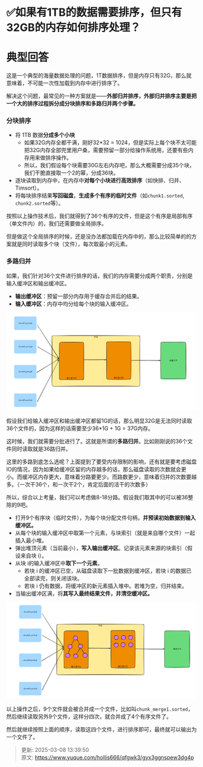 # ✅如果有1TB的数据需要排序，但只有32GB的内存如何排序处理？

# 典型回答


这是一个典型的海量数据处理的问题，1T数据排序，但是内存只有32G，那么就意味着，不可能一次性加载到内存中进行排序了。



解决这个问题，最常见的一种方案就是——**外部归并排序，外部归并排序主要是把一个大的排序过程拆分成分块排序和多路归并两个步骤。**



### 分块排序
+ 将 1TB 数据**分成多个小块**
    - 如果32G内存全都干满，刚好32*32 = 1024，但是实际上每个块不太可能把32G内存全部兜里用户桑，需要预留一部分给操作系统用，还要有些内存用来做排序操作。
    - 所以，我们假设每个块需要30G左右内存吧，那么大概需要分成35个块，我们干脆直接取一个2的幂，分成36块。
+ 逐块读取到内存中，在内存中**对每个小块进行高效排序**（如快排、归并、Timsort）。
+ 将每块排序结果**写回磁盘**，**生成多个有序的临时文件**（如`chunk1.sorted`, `chunk2.sorted`等）。



按照以上操作技术后，我们就得到了36个有序的文件，但是这个有序是局部有序（单文件内）的，我们还需要做全局排序。



但是做这个全局排序的时候，还是没办法都加载在内存中的，那么比较简单的的方案就是同时读取多个块（文件），每次取最小的元素。



### 多路归并


如果，我们针对36个文件进行排序的话，我们的内存需要分成两个职责，分别是输入缓冲区和输出缓冲区。



+ **输出缓冲区**：预留一部分内存用于缓存合并后的结果。
+ **输入缓冲区**：内存中均分给每个块的输入缓冲区。



![1741412017161-f404cf60-1c69-4cb5-8f20-1fc6f9794ce4.png](./img/Ko0nYrwJScmwlnXL/1741412017161-f404cf60-1c69-4cb5-8f20-1fc6f9794ce4-643783.png)



假设我们给输入缓冲区和输出缓冲区都留1G的话，那么明显32G是无法同时读取36个文件的，因为这样的话需要至少36*1G + 1G = 37G内存。



这时候，我们就需要分批进行了。这就是所谓的**多路归并**。比如刚刚说的36个文件同时读取就是36路归并。



这里的多路到底怎么选呢？上面提到了要受内存限制的影响，还有就是要考虑磁盘IO的情况，因为如果给缓冲区留的内存越多的话，那么磁盘读取的次数就会更小。而缓冲区内存更大，意味着分路要更少。而路数更少，意味着归并的次数要越多。（一次干36个，和一次干2个，肯定后面的活干的次数多）



所以，综合以上考量，我们可以考虑做8-18分路。假设我们取其中的可以被36整除的9吧。



+ 打开9个有序块（临时文件），为每个块分配文件句柄，**并预读初始数据到输入缓冲区。**
+ 从每个块的输入缓冲区中取第一个元素，与块索引（就是来自哪个文件）一起插入最小堆。
+ 弹出堆顶元素（当前最小），**写入输出缓冲区**。记录该元素来源的块索引（假设来自块 i）。
+ 从块 i的输入缓冲区中**取下一个元素**。
    - 若块 i 的缓冲区已空，从磁盘读取下一批数据到缓冲区，若块 i 的数据已全部读完，则关闭该块。
    - 若块 i 仍有数据，将缓冲区的新元素插入堆中。若堆为空，归并结束。
+ 当输出缓冲区满，将**其写入最终结果文件，并清空缓冲区。**





![1741412104118-9d767213-b1e4-4d69-b168-3f93326eb19f.png](./img/Ko0nYrwJScmwlnXL/1741412104118-9d767213-b1e4-4d69-b168-3f93326eb19f-841980.png)



以上操作之后，9个文件就会被合并成一个文件，比如叫`chunk_merge1.sorted`，然后继续读取另外9个文件，这样分四次，就合并成了4个有序文件了。



然后就继续按照上面的顺序，读取这四个文件，进行排序即可，最终就可以输出为一个文件了。



> 更新: 2025-03-08 13:39:50  
> 原文: <https://www.yuque.com/hollis666/qfgwk3/gyx3ggnspew3dg4p>